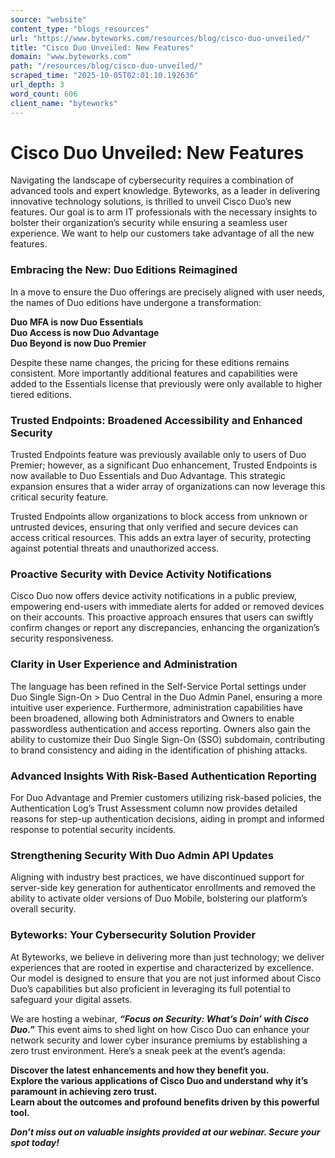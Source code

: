 ```yaml
---
source: "website"
content_type: "blogs_resources"
url: "https://www.byteworks.com/resources/blog/cisco-duo-unveiled/"
title: "Cisco Duo Unveiled: New Features"
domain: "www.byteworks.com"
path: "/resources/blog/cisco-duo-unveiled/"
scraped_time: "2025-10-05T02:01:10.192636"
url_depth: 3
word_count: 606
client_name: "byteworks"
---
```


# Cisco Duo Unveiled: New Features

Navigating the landscape of cybersecurity requires a combination of advanced tools and expert knowledge. Byteworks, as a leader in delivering innovative technology solutions, is thrilled to unveil Cisco Duo’s new features. Our goal is to arm IT professionals with the necessary insights to bolster their organization’s security while ensuring a seamless user experience. We want to help our customers take advantage of all the new features.

### **Embracing the New: Duo Editions Reimagined**

In a move to ensure the Duo offerings are precisely aligned with user needs, the names of Duo editions have undergone a transformation:

**Duo MFA is now Duo Essentials**  
**Duo Access is now Duo Advantage**  
**Duo Beyond is now Duo Premier**

Despite these name changes, the pricing for these editions remains consistent. More importantly additional features and capabilities were added to the Essentials license that previously were only available to higher tiered editions.

### **Trusted Endpoints: Broadened Accessibility and Enhanced Security**

Trusted Endpoints feature was previously available only to users of Duo Premier; however, as a significant Duo enhancement, Trusted Endpoints is now available to Duo Essentials and Duo Advantage. This strategic expansion ensures that a wider array of organizations can now leverage this critical security feature.

Trusted Endpoints allow organizations to block access from unknown or untrusted devices, ensuring that only verified and secure devices can access critical resources. This adds an extra layer of security, protecting against potential threats and unauthorized access.

### **Proactive Security with Device Activity Notifications**

Cisco Duo now offers device activity notifications in a public preview, empowering end-users with immediate alerts for added or removed devices on their accounts. This proactive approach ensures that users can swiftly confirm changes or report any discrepancies, enhancing the organization’s security responsiveness.

### **Clarity in User Experience and Administration**

The language has been refined in the Self-Service Portal settings under Duo Single Sign-On > Duo Central in the Duo Admin Panel, ensuring a more intuitive user experience. Furthermore, administration capabilities have been broadened, allowing both Administrators and Owners to enable passwordless authentication and access reporting. Owners also gain the ability to customize their Duo Single Sign-On (SSO) subdomain, contributing to brand consistency and aiding in the identification of phishing attacks.

### **Advanced Insights With Risk-Based Authentication Reporting**

For Duo Advantage and Premier customers utilizing risk-based policies, the Authentication Log’s Trust Assessment column now provides detailed reasons for step-up authentication decisions, aiding in prompt and informed response to potential security incidents.

### **Strengthening Security With Duo Admin API Updates**

Aligning with industry best practices, we have discontinued support for server-side key generation for authenticator enrollments and removed the ability to activate older versions of Duo Mobile, bolstering our platform’s overall security.

### **Byteworks: Your Cybersecurity Solution Provider**

At Byteworks, we believe in delivering more than just technology; we deliver experiences that are rooted in expertise and characterized by excellence. Our model is designed to ensure that you are not just informed about Cisco Duo’s capabilities but also proficient in leveraging its full potential to safeguard your digital assets.

We are hosting a webinar, _**“Focus on Security: What’s Doin’ with Cisco Duo.”**_ This event aims to shed light on how Cisco Duo can enhance your network security and lower cyber insurance premiums by establishing a zero trust environment. Here’s a sneak peek at the event’s agenda:

**Discover the latest enhancements and how they benefit you.**  
**Explore the various applications of Cisco Duo and understand why it’s paramount in achieving zero trust.**  
**Learn about the outcomes and profound benefits driven by this powerful tool.**

_**Don’t miss out on valuable insights provided at our webinar. Secure your spot today!**_
